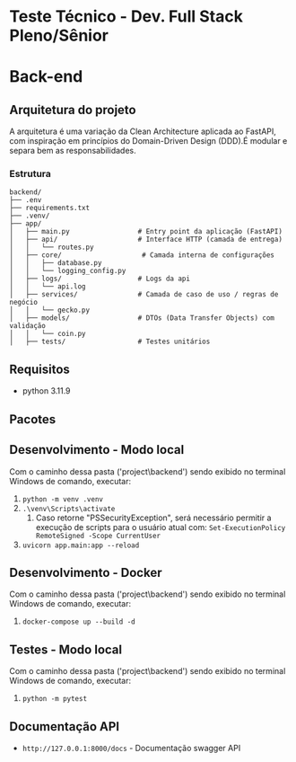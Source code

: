 # Teste Técnico - Dev. Full Stack Pleno/Sênior


# Back-end
## Arquitetura do projeto
A arquitetura é uma variação da Clean Architecture aplicada ao FastAPI, com inspiração em princípios do Domain-Driven Design (DDD).É modular e separa bem as responsabilidades.

### Estrutura
```
backend/
├── .env
├── requirements.txt
├── .venv/
├── app/
│   ├── main.py                 # Entry point da aplicação (FastAPI)
│   ├── api/                    # Interface HTTP (camada de entrega)
│   │   └── routes.py
│   ├── core/                    # Camada interna de configurações
│   │   ├── database.py
│   │   └── logging_config.py
│   ├── logs/                   # Logs da api
│   │   └── api.log
│   ├── services/               # Camada de caso de uso / regras de negócio
│   │   └── gecko.py
│   ├── models/                 # DTOs (Data Transfer Objects) com validação
│   │   └── coin.py
│   ├── tests/                  # Testes unitários

```

## Requisitos
- python 3.11.9

## Pacotes 

## Desenvolvimento - Modo local
Com o caminho dessa pasta ('project\backend\') sendo exibido no terminal Windows de comando, executar:
1. ``python -m venv .venv``
2. ``.\venv\Scripts\activate``
    1. Caso retorne "PSSecurityException", será necessário permitir a execução de scripts para o usuário atual com: ``Set-ExecutionPolicy RemoteSigned -Scope CurrentUser``
3. ``uvicorn app.main:app --reload``

## Desenvolvimento - Docker
Com o caminho dessa pasta ('project\backend\') sendo exibido no terminal Windows de comando, executar:
1. ``docker-compose up --build -d``

## Testes - Modo local
Com o caminho dessa pasta ('project\backend\') sendo exibido no terminal Windows de comando, executar:
1. ``python -m pytest``

## Documentação API

- ``http://127.0.0.1:8000/docs`` - Documentação swagger API